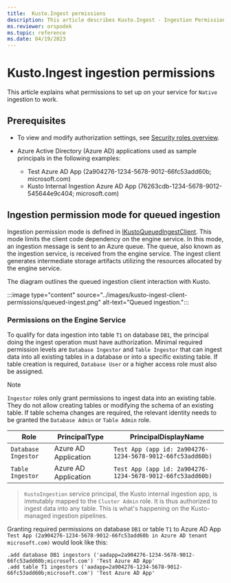```yaml
---
title:  Kusto.Ingest permissions
description: This article describes Kusto.Ingest - Ingestion Permissions in Azure Data Explorer.
ms.reviewer: orspodek
ms.topic: reference
ms.date: 04/19/2023
---
```

# Kusto.Ingest ingestion permissions

This article explains what permissions to set up on your service for `Native` ingestion to work.

## Prerequisites

* To view and modify authorization settings, see [Security roles overview](../../management/security-roles.md).

* Azure Active Directory (Azure AD) applications used as sample principals in the following examples:
    * Test Azure AD App (2a904276-1234-5678-9012-66fc53add60b; microsoft.com)
    * Kusto Internal Ingestion Azure AD App (76263cdb-1234-5678-9012-545644e9c404; microsoft.com)
 
## Ingestion permission mode for queued ingestion

Ingestion permission mode is defined in [IKustoQueuedIngestClient](kusto-ingest-client-reference.md#interface-ikustoqueuedingestclient). This mode limits the client code dependency on the engine service. In this mode, an ingestion message is sent to an Azure queue. The queue, also known as the ingestion service, is received from the engine service.  The ingest client generates intermediate storage artifacts utilizing the resources allocated by the engine service.

The diagram outlines the queued ingestion client interaction with Kusto.

:::image type="content" source="../images/kusto-ingest-client-permissions/queued-ingest.png" alt-text="Queued ingestion.":::

### Permissions on the Engine Service

To qualify for data ingestion into table `T1` on database `DB1`, the principal doing the ingest operation must have authorization.
Minimal required permission levels are `Database Ingestor` and `Table Ingestor` that can ingest data into all existing tables in a database or into a specific existing table.
If table creation is required, `Database User` or a higher access role must also be assigned.


> [!NOTE]
> `Ingestor` roles only grant permissions to ingest data into an existing table. They do not allow creating tables or modifying the schema of an existing table. If table schema changes are required, the relevant identity needs to be granted the `Database Admin` or `Table Admin` role.


|Role                 |PrincipalType        |PrincipalDisplayName
|---------------------|---------------------|------------
|`Database Ingestor`  |Azure AD Application |`Test App (app id: 2a904276-1234-5678-9012-66fc53add60b)`
|`Table Ingestor`     |Azure AD Application |`Test App (app id: 2a904276-1234-5678-9012-66fc53add60b)`

>`KustoIngestion` service principal, the Kusto internal ingestion app, is immutably mapped to the `Cluster Admin` role. It is thus authorized to ingest data into any table. This is what's happening on the Kusto-managed ingestion pipelines.

Granting required permissions on database `DB1` or table `T1` to Azure AD App `Test App (2a904276-1234-5678-9012-66fc53add60b in Azure AD tenant microsoft.com)` would look like this:

```kusto
.add database DB1 ingestors ('aadapp=2a904276-1234-5678-9012-66fc53add60b;microsoft.com') 'Test Azure AD App'
.add table T1 ingestors ('aadapp=2a904276-1234-5678-9012-66fc53add60b;microsoft.com') 'Test Azure AD App'
```
 
